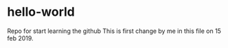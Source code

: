 # hello-world
Repo for start learning the github
This is first change by me in this file on 15 feb 2019.
